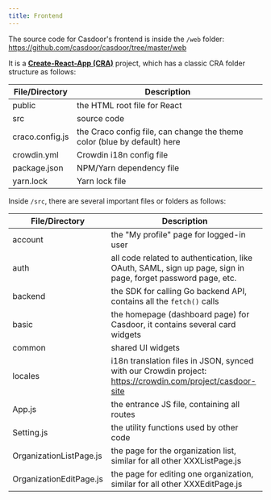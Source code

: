 ```yaml
---
title: Frontend
---
```


The source code for Casdoor's frontend is inside the `/web` folder: https://github.com/casdoor/casdoor/tree/master/web

It is a [**Create-React-App (CRA)**](https://create-react-app.dev/) project, which has a classic CRA folder structure as
follows:

| File/Directory  | Description                                                              |
|-----------------|--------------------------------------------------------------------------|
| public          | the HTML root file for React                                             |
| src             | source code                                                              |
| craco.config.js | the Craco config file, can change the theme color (blue by default) here |
| crowdin.yml     | Crowdin i18n config file                                                 |
| package.json    | NPM/Yarn dependency file                                                 |
| yarn.lock       | Yarn lock file                                                           |

Inside `/src`, there are several important files or folders as follows:

| File/Directory          | Description                                                                                                 |
|-------------------------|-------------------------------------------------------------------------------------------------------------|
| account                 | the "My profile" page for logged-in user                                                                    |
| auth                    | all code related to authentication, like OAuth, SAML, sign up page, sign in page, forget password page, etc. |
| backend                 | the SDK for calling Go backend API, contains all the `fetch()` calls                                        |
| basic                   | the homepage (dashboard page) for Casdoor, it contains several card widgets                                 |
| common                  | shared UI widgets                                                                                           |
| locales                 | i18n translation files in JSON, synced with our Crowdin project: https://crowdin.com/project/casdoor-site   |
| App.js                  | the entrance JS file, containing all routes                                                                 |
| Setting.js              | the utility functions used by other code                                                                    |
| OrganizationListPage.js | the page for the organization list, similar for all other XXXListPage.js                                    |
| OrganizationEditPage.js | the page for editing one organization, similar for all other XXXEditPage.js                                 |
